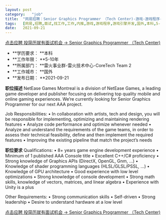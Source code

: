 ```yaml
---
layout:	post
category:	"job"
title:	"网易招聘：Senior Graphics Programmer （Tech Center)-游戏-游戏程序-游戏引擎开发-国外本科5-10年"
tags:	[网易,招聘,面试,找工作,工作,内推,游戏,游戏程序,游戏引擎开发,国外,本科,5-10年]
date:	2021-09-21
---
```


[点击应聘 投简历就有面试机会 -> Senior Graphics Programmer （Tech Center)](http://mobile.bole.netease.com/bole/boleDetail?id=27193&employeeId=346f03c3cda5f04c&key=all)



- **学历要求： **本科
- **工作年限： **5-10年
- **所属部门： **雷火事业群-雷火技术中心-CoreTech Team 2
- **工作城市： **国外
- **发布日期： **2021-09-21



**职位描述**
NetEase Games Montreal is a division of NetEase Games, a leading game developer and publisher focusing on delivering top quality mobile and online gaming experiences. We’re currently looking for Senior Graphics Programmer for our next AAA project.

Job Responsibilities:
•	In collaboration with artists, tech and design, you will be responsible for implementing, optimizing and maintaining rendering features
•	Analyze code performance and optimize whenever needed
•	Analyze and understand the requirements of the game teams, in order to assess their technical feasibility, define and then implement the required features
•	Improving the existing pipeline that match the project’s needs



**职位要求**
Qualifications:
•	8+ years game engine development experience
•	Minimum of 1 published AAA Console title
•	Excellent C++/C# proficiency
•	Strong knowledge of Graphics APIs (DirectX, OpenGL, Gnm, …)
•	Knowledge of shader programming languages (HLSL/GLSL/PSSL, …)
•	Knowledge of GPU architecture
•	Good experience with low level optimizations
•	Strong knowledge of console development
•	Strong math skills, knowledge of vectors, matrices, and linear algebra
•	Experience with Unity is a plus

Other Requirements:
•	Strong communication skills
•	Self-driven
•	Strong leadership
•	Desire to understand hardware at a low level



[点击应聘 投简历就有面试机会 -> Senior Graphics Programmer （Tech Center)](http://mobile.bole.netease.com/bole/boleDetail?id=27193&employeeId=346f03c3cda5f04c&key=all)